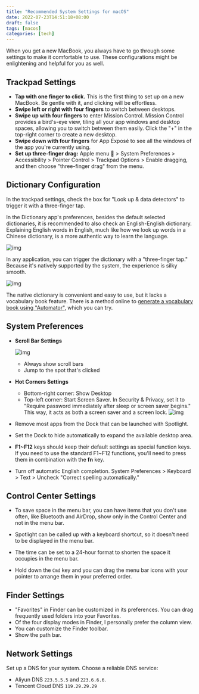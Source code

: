 ```yaml
---
title: "Recommended System Settings for macOS"
date: 2022-07-23T14:51:18+08:00
draft: false
tags: [macos]
categories: [tech]
---
```

When you get a new MacBook, you always have to go through some settings to make it comfortable to use. These configurations might be enlightening and helpful for you as well.

## Trackpad Settings

*   **Tap with one finger to click.** This is the first thing to set up on a new MacBook. Be gentle with it, and clicking will be effortless.
*   **Swipe left or right with four fingers** to switch between desktops.
*   **Swipe up with four fingers** to enter Mission Control. Mission Control provides a bird's-eye view, tiling all your app windows and desktop spaces, allowing you to switch between them easily. Click the "+" in the top-right corner to create a new desktop.
*   **Swipe down with four fingers** for App Exposé to see all the windows of the app you're currently using.
*   **Set up three-finger drag:** Apple menu  > System Preferences > Accessibility > Pointer Control > Trackpad Options > Enable dragging, and then choose "three-finger drag" from the menu.

## Dictionary Configuration

In the trackpad settings, check the box for "Look up & data detectors" to trigger it with a three-finger tap.

In the Dictionary app's preferences, besides the default selected dictionaries, it is recommended to also check an English-English dictionary. Explaining English words in English, much like how we look up words in a Chinese dictionary, is a more authentic way to learn the language.

![img](https://cdn.mahaoliang.tech/images/202207231537712.png)

In any application, you can trigger the dictionary with a "three-finger tap." Because it's natively supported by the system, the experience is silky smooth.

![img](https://cdn.mazhen.tech/images/202207042115889.png)

The native dictionary is convenient and easy to use, but it lacks a vocabulary book feature. There is a method online to [generate a vocabulary book using "Automator"](https://hectorguo.com/zh/save-words-in-dictionary/), which you can try.

## System Preferences

*   **Scroll Bar Settings**

    ![img](https://cdn.mahaoliang.tech/images/202207231457250.png)

    *   Always show scroll bars
    *   Jump to the spot that's clicked

*   **Hot Corners Settings**
    *   Bottom-right corner: Show Desktop
    *   Top-left corner: Start Screen Saver. In Security & Privacy, set it to "Require password immediately after sleep or screen saver begins." This way, it acts as both a screen saver and a screen lock.
      ![img](https://cdn.mahaoliang.tech/images/202207231515471.png)
*   Remove most apps from the Dock that can be launched with Spotlight.

*   Set the Dock to hide automatically to expand the available desktop area.

*   **F1~F12** keys should keep their default settings as special function keys. If you need to use the standard F1~F12 functions, you'll need to press them in combination with the **fn** key.

*   Turn off automatic English completion. System Preferences > Keyboard > Text > Uncheck "Correct spelling automatically."

## Control Center Settings

*   To save space in the menu bar, you can have items that you don't use often, like Bluetooth and AirDrop, show only in the Control Center and not in the menu bar.

*   Spotlight can be called up with a keyboard shortcut, so it doesn't need to be displayed in the menu bar.

*   The time can be set to a 24-hour format to shorten the space it occupies in the menu bar.

*   Hold down the `Cmd` key and you can drag the menu bar icons with your pointer to arrange them in your preferred order.

## Finder Settings

*   "Favorites" in Finder can be customized in its preferences. You can drag frequently used folders into your Favorites.
*   Of the four display modes in Finder, I personally prefer the column view.
*   You can customize the Finder toolbar.
*   Show the path bar.

## Network Settings

Set up a DNS for your system. Choose a reliable DNS service:

*   Aliyun DNS `223.5.5.5` and `223.6.6.6`.
*   Tencent Cloud DNS `119.29.29.29`